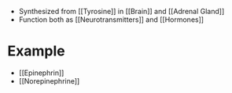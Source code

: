 - Synthesized from [[Tyrosine]] in [[Brain]] and [[Adrenal Gland]]
- Function both as [[Neurotransmitters]] and [[Hormones]]

# Example
- [[Epinephrin]]
- [[Norepinephrine]]